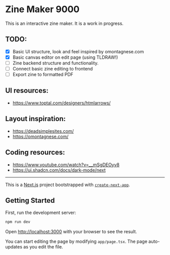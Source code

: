# Zine Maker 9000

This is an interactive zine maker. It is a work in progress.

## TODO:

- [x] Basic UI structure, look and feel inspired by omontagnese.com
- [x] Basic canvas editor on edit page (using TLDRAW!)
- [ ] Zine backend structure and functionality.
- [ ] Connect basic zine editing to frontend
- [ ] Export zine to formatted PDF

## UI resources:

- https://www.toptal.com/designers/htmlarrows/

## Layout inspiration:

- https://deadsimplesites.com/
- https://omontagnese.com/

## Coding resources:

- https://www.youtube.com/watch?v=__mSgDEOyv8
- https://ui.shadcn.com/docs/dark-mode/next

---

This is a [Next.js](https://nextjs.org) project bootstrapped with [`create-next-app`](https://nextjs.org/docs/app/api-reference/cli/create-next-app).

## Getting Started

First, run the development server:

```bash
npm run dev
```

Open [http://localhost:3000](http://localhost:3000) with your browser to see the result.

You can start editing the page by modifying `app/page.tsx`. The page auto-updates as you edit the file.
